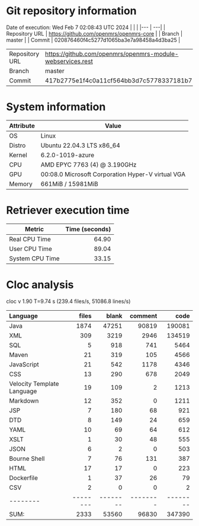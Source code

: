 # Git repository information
Date of execution: Wed Feb  7 02:08:43 UTC 2024
|    |    |
|--- | ---|
| Repository URL | https://github.com/openmrs/openmrs-core |
| Branch         | master |
| Commit         | 020876460f4c5277d1065ba3e7a98458a4d3ba25 |

|    |    |
|--- | ---|
| Repository URL | https://github.com/openmrs/openmrs-module-webservices.rest |
| Branch         | master |
| Commit         | 417b2775e1f4c0a11cf564bb3d7c5778337181b7 |


# System information
| Attribute | Value |
| --------- | ----- |
| OS | Linux  |
| Distro | Ubuntu 22.04.3 LTS x86_64  |
| Kernel | 6.2.0-1019-azure  |
| CPU | AMD EPYC 7763 (4) @ 3.190GHz  |
| GPU | 00:08.0 Microsoft Corporation Hyper-V virtual VGA  |
| Memory | 661MiB / 15981MiB  |

# Retriever execution time
| Metric | Time (seconds) |
| --- | ---: |
| Real CPU Time | 64.90 |
| User CPU Time | 89.04 |
| System CPU Time | 33.15 |
<!--
Explainations:
- __Real CPU Time__: actual time the command has run (can be less than total time spent in user and system mode for multi-threaded processes)
- __User CPU Time__: time the command has spent running in user mode
- __System CPU Time__: time the command has spent running in system or kernel mode
-->

# Cloc analysis
cloc v 1.90  T=9.74 s (239.4 files/s, 51086.8 lines/s)

Language|files|blank|comment|code
:-------|-------:|-------:|-------:|-------:
Java|1874|47251|90819|190081
XML|309|3219|2946|134519
SQL|5|918|741|5464
Maven|21|319|105|4566
JavaScript|21|542|1178|4346
CSS|13|290|678|2049
Velocity Template Language|19|109|2|1213
Markdown|12|352|0|1211
JSP|7|180|68|921
DTD|8|149|24|659
YAML|10|69|64|612
XSLT|1|30|48|555
JSON|6|2|0|503
Bourne Shell|7|76|131|387
HTML|17|17|0|223
Dockerfile|1|37|26|79
CSV|2|0|0|2
--------|--------|--------|--------|--------
SUM:|2333|53560|96830|347390

